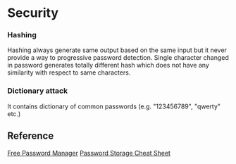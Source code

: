 # Security

### Hashing 
Hashing always generate same output based on the same input but it never provide a way to progressive password detection. Single character changed in password generates totally different hash which does not have any similarity with respect to same characters. 


### Dictionary attack
It contains dictionary of common passwords (e.g. "123456789", "qwerty" etc.)

## Reference
[Free Password Manager](https://www.lastpass.com/solutions/business-password-manager)
[Password Storage Cheat Sheet](https://owasp.org/www-project-cheat-sheets/cheatsheets/Password_Storage_Cheat_Sheet.html)